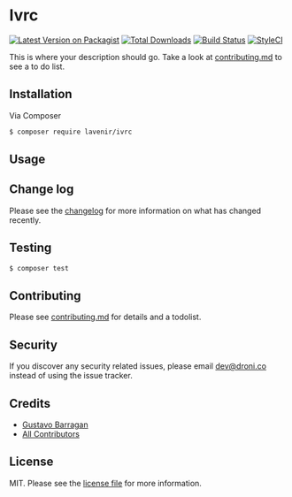# Ivrc

[![Latest Version on Packagist][ico-version]][link-packagist]
[![Total Downloads][ico-downloads]][link-downloads]
[![Build Status][ico-travis]][link-travis]
[![StyleCI][ico-styleci]][link-styleci]

This is where your description should go. Take a look at [contributing.md](contributing.md) to see a to do list.

## Installation

Via Composer

``` bash
$ composer require lavenir/ivrc
```

## Usage

## Change log

Please see the [changelog](changelog.md) for more information on what has changed recently.

## Testing

``` bash
$ composer test
```

## Contributing

Please see [contributing.md](contributing.md) for details and a todolist.

## Security

If you discover any security related issues, please email dev@droni.co instead of using the issue tracker.

## Credits

- [Gustavo Barragan][link-author]
- [All Contributors][link-contributors]

## License

MIT. Please see the [license file](license.md) for more information.

[ico-version]: https://img.shields.io/packagist/v/lavenir/ivrc.svg?style=flat-square
[ico-downloads]: https://img.shields.io/packagist/dt/lavenir/ivrc.svg?style=flat-square
[ico-travis]: https://img.shields.io/travis/lavenir/ivrc/master.svg?style=flat-square
[ico-styleci]: https://styleci.io/repos/12345678/shield

[link-packagist]: https://packagist.org/packages/lavenir/ivrc
[link-downloads]: https://packagist.org/packages/lavenir/ivrc
[link-travis]: https://travis-ci.org/lavenir/ivrc
[link-styleci]: https://styleci.io/repos/12345678
[link-author]: https://github.com/lavenir
[link-contributors]: ../../contributors
